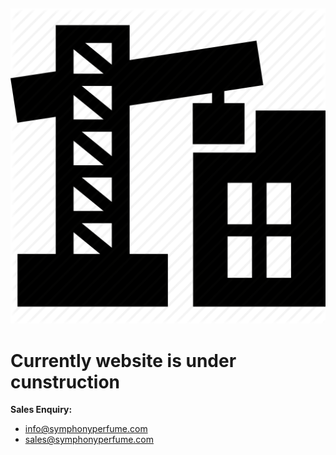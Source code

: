 ## 

![img](under_c.png)



# Currently website is under cunstruction


**Sales Enquiry:**
- info@symphonyperfume.com
- sales@symphonyperfume.com

